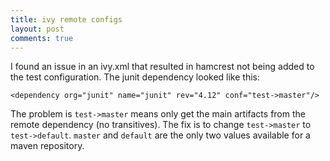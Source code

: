 ```yaml
---
title: ivy remote configs
layout: post
comments: true
---
```

I found an issue in an ivy.xml that resulted in hamcrest not being added to the test configuration. The junit
dependency looked like this:

    <dependency org="junit" name="junit" rev="4.12" conf="test->master"/>

The problem is `test->master` means only get the main artifacts from the remote dependency (no transitives). The
fix is to change `test->master` to `test->default`. `master` and `default` are the only two values available for a
maven repository.
